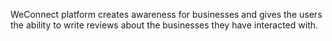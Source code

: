WeConnect platform creates awareness for businesses and gives the users the ability to write reviews about the businesses they have interacted with.  

